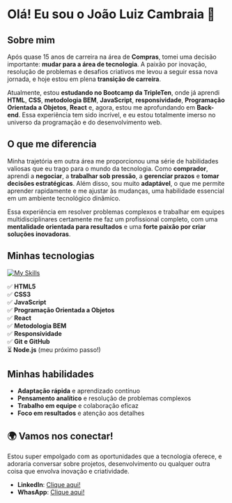 # Olá! Eu sou o João Luiz Cambraia 👋

## Sobre mim

Após quase 15 anos de carreira na área de **Compras**, tomei uma decisão importante: **mudar para a área de tecnologia**. A paixão por inovação, resolução de problemas e desafios criativos me levou a seguir essa nova jornada, e hoje estou em plena **transição de carreira**.

Atualmente, estou **estudando no Bootcamp da TripleTen**, onde já aprendi **HTML**, **CSS**, **metodologia BEM**, **JavaScript**, **responsividade**, **Programação Orientada a Objetos**, **React** e, agora, estou me aprofundando em **Back-end**. Essa experiência tem sido incrível, e eu estou totalmente imerso no universo da programação e do desenvolvimento web.

## O que me diferencia

Minha trajetória em outra área me proporcionou uma série de habilidades valiosas que eu trago para o mundo da tecnologia. Como **comprador**, aprendi a **negociar**, a **trabalhar sob pressão**, a **gerenciar prazos** e **tomar decisões estratégicas**. Além disso, sou muito **adaptável**, o que me permite aprender rapidamente e me ajustar às mudanças, uma habilidade essencial em um ambiente tecnológico dinâmico.

Essa experiência em resolver problemas complexos e trabalhar em equipes multidisciplinares certamente me faz um profissional completo, com uma **mentalidade orientada para resultados** e uma **forte paixão por criar soluções inovadoras**.

## Minhas tecnologias

[![My Skills](https://skillicons.dev/icons?i=js,html,css,wasm)](https://skillicons.dev)

✅ **HTML5**  
✅ **CSS3**  
✅ **JavaScript**  
✅ **Programação Orientada a Objetos**  
✅ **React**  
✅ **Metodologia BEM**  
✅ **Responsividade**  
✅ **Git e GitHub**  
⏳ **Node.js** (meu próximo passo!)  

## Minhas habilidades

- **Adaptação rápida** e aprendizado contínuo
- **Pensamento analítico** e resolução de problemas complexos
- **Trabalho em equipe** e colaboração eficaz
- **Foco em resultados** e atenção aos detalhes

## 🌍 Vamos nos conectar!

Estou super empolgado com as oportunidades que a tecnologia oferece, e adoraria conversar sobre projetos, desenvolvimento ou qualquer outra coisa que envolva inovação e criatividade.

- **LinkedIn**: [Clique aqui!](https://www.linkedin.com/in/joaoluizcambraia)
- **WhasApp**: [Clique aqui!](https://wa.me/5531996114022?text=Ol%C3%A1%20Jo%C3%A3o!%20Vi%20seu%20perfil%20no%20GitHub%20e%20gostaria%20de%20conversar%20!)
